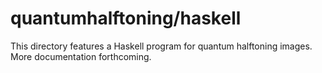 # quantumhalftoning/haskell

This directory features a Haskell program for quantum halftoning images.  More
documentation forthcoming.
